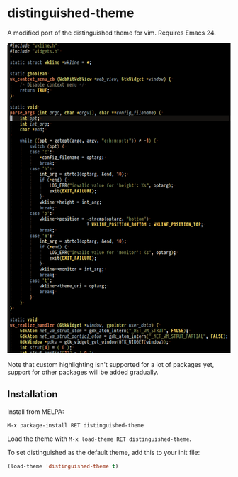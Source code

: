 # distinguished-theme

A modified port of the distinguished theme for vim. Requires Emacs 24.

![Distinguished screenshot](screenshot.png)

Note that custom highlighting isn't supported for a lot of packages yet, support for
other packages will be added gradually.

## Installation

Install from MELPA:

```
M-x package-install RET distinguished-theme
```

Load the theme with `M-x load-theme RET distinguished-theme`.

To set distinguished as the default theme, add this to your init file:

```lisp
(load-theme 'distinguished-theme t)
```
